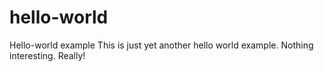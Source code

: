 # hello-world
Hello-world example
This is just yet another hello world example. Nothing interesting. Really!
